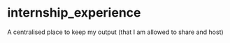 # internship_experience
A centralised place to keep my output (that I am allowed to share and host)
